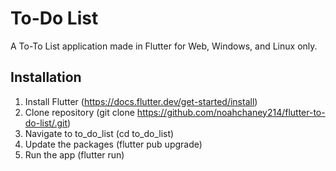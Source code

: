 # To-Do List

A To-To List application made in Flutter for Web, Windows, and Linux only.

## Installation

1. Install Flutter (https://docs.flutter.dev/get-started/install)
2. Clone repository (git clone https://github.com/noahchaney214/flutter-to-do-list/.git)
3. Navigate to to_do_list (cd to_do_list)
4. Update the packages (flutter pub upgrade)
5. Run the app (flutter run)
